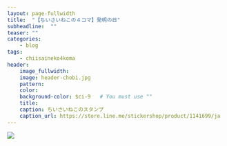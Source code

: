 ```yaml
---
layout: page-fullwidth
title:  "【ちいさいねこの４コマ】発明の日"
subheadline:  ""
teaser: ""
categories:
    - blog
tags:
    - chiisaineko4koma
header:
    image_fullwidth:
    image: header-chobi.jpg
    pattern:
    color:
    background-color: $ci-9   # You must use ""
    title:
    caption: ちいさいねこのスタンプ
    caption_url: https://store.line.me/stickershop/product/1141699/ja
---
```


![](https://lh3.googleusercontent.com/pw/ACtC-3cfMgGIv_tDOeUzXtNnCXcEmnzpFI5ju4r_0Gln2B_5mtXaIOKmWmcjYFa8KIslGh3whdxHDNxR5d7-Ebvd05MmispWQutJppyHTTuk8yMfuQEHl7pybiexc0nV8qg7Xu1gFZ0GTLc_n888ZtbcHHA5=s635-no?authuser=2)